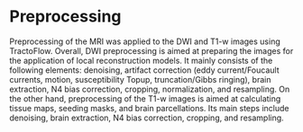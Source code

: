 # Preprocessing


Preprocessing of the MRI was applied to the DWI and T1-w images using TractoFlow. Overall, DWI preprocessing is aimed at preparing the images for the application of local reconstruction models. It mainly consists of the following elements: denoising, artifact correction (eddy current/Foucault currents, motion, susceptibility Topup, truncation/Gibbs ringing), brain extraction, N4 bias correction, cropping, normalization, and resampling. On the other hand, preprocessing of the T1-w images is aimed at calculating tissue maps, seeding masks, and brain parcellations. Its main steps include denoising, brain extraction, N4 bias correction, cropping, and resampling.


